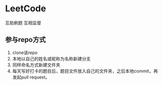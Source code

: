 # LeetCode
互助刷题 互相监督
## 参与repo方式
1. clone该repo
2. 本地以自己的姓名或昵称为名称新建分支
3. 同样命名方式新建文件夹
4. 每天写好打卡的题目后，题目文件放入自己的文件夹，之后本地commit，再发起pull request。
